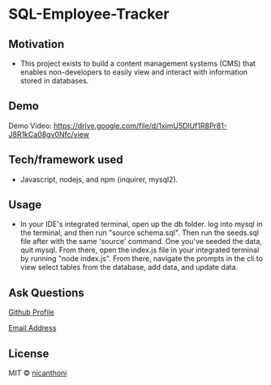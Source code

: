 # SQL-Employee-Tracker

## Motivation
* This project exists to build a content management systems (CMS) that enables non-developers to easily view and interact with information stored in databases.

## Demo
Demo Video: https://drive.google.com/file/d/1ximU5DlUf1R8Pr81-J8R1kCa08gv0Nfc/view

## Tech/framework used
* Javascript, nodejs, and npm (inquirer, mysql2).

## Usage
* In your IDE's integrated terminal, open up the db folder. log into mysql in the terminal, and then run "source schema.sql". Then run the seeds.sql file after with the same 'source' command. One you've seeded the data, quit mysql. From there, open the index.js file in your integrated terminal by running "node index.js". From there, navigate the prompts in the cli to view select tables from the database, add data, and update data.

## Ask Questions
[Github Profile](https://github.com/nicanthoni)

[Email Address](nicanthonidiaz@gmail.com)


## License
MIT © [nicanthoni]()